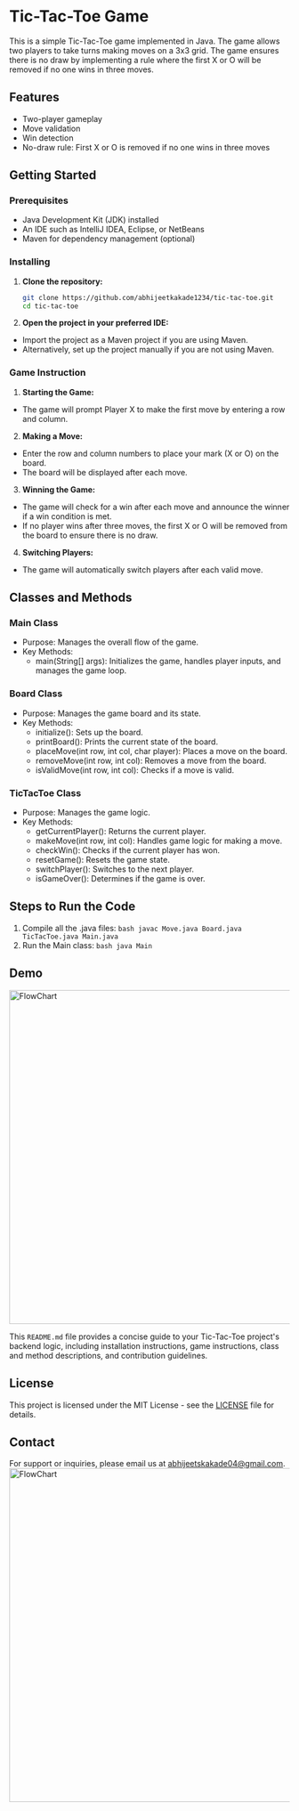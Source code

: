 # Tic-Tac-Toe Game

This is a simple Tic-Tac-Toe game implemented in Java. The game allows two players to take turns making moves on a 3x3 grid. The game ensures there is no draw by implementing a rule where the first X or O will be removed if no one wins in three moves.

## Features

- Two-player gameplay
- Move validation
- Win detection
- No-draw rule: First X or O is removed if no one wins in three moves

## Getting Started

### Prerequisites

- Java Development Kit (JDK) installed
- An IDE such as IntelliJ IDEA, Eclipse, or NetBeans
- Maven for dependency management (optional)

### Installing

1. **Clone the repository:**
   ```bash
   git clone https://github.com/abhijeetkakade1234/tic-tac-toe.git
   cd tic-tac-toe
2. **Open the project in your preferred IDE:**
  - Import the project as a Maven project if you are using Maven.
  - Alternatively, set up the project manually if you are not using Maven.

### Game Instruction
1. **Starting the Game:**
  - The game will prompt Player X to make the first move by entering a row and column.
    
2. **Making a Move:**
  - Enter the row and column numbers to place your mark (X or O) on the board.
  - The board will be displayed after each move.
3. **Winning the Game:**
  - The game will check for a win after each move and announce the winner if a win condition is met.
  -  If no player wins after three moves, the first X or O will be removed from the board to ensure there is no draw.
4. **Switching Players:**
  - The game will automatically switch players after each valid move.

## Classes and Methods
### Main Class
 - Purpose: Manages the overall flow of the game.
 - Key Methods:
     - main(String[] args): Initializes the game, handles player inputs, and manages the game loop.
  
### Board Class
  - Purpose: Manages the game board and its state.
  - Key Methods:
    - initialize(): Sets up the board.
    - printBoard(): Prints the current state of the board.
    - placeMove(int row, int col, char player): Places a move on the board.
    - removeMove(int row, int col): Removes a move from the board.
    - isValidMove(int row, int col): Checks if a move is valid.
   
### TicTacToe Class
  - Purpose: Manages the game logic.
  - Key Methods:
    - getCurrentPlayer(): Returns the current player.
    - makeMove(int row, int col): Handles game logic for making a move.
    - checkWin(): Checks if the current player has won.
    - resetGame(): Resets the game state.
    - switchPlayer(): Switches to the next player.
    - isGameOver(): Determines if the game is over.

## Steps to Run the Code
  1. Compile all the .java files:
    ``` bash
    javac Move.java Board.java TicTacToe.java Main.java
    ```
  2. Run the Main class:
    ``` bash
    java Main
    ```

## Demo
<img src="img/Screenshot.png" alt="FlowChart" height="600"/>

This `README.md` file provides a concise guide to your Tic-Tac-Toe project's backend logic, including installation instructions, game instructions, class and method descriptions, and contribution guidelines.

## License

This project is licensed under the MIT License - see the [LICENSE](LICENSE) file for details.

## Contact

For support or inquiries, please email us at abhijeetskakade04@gmail.com.
<br>
<img src="img/flowchart.png" alt="FlowChart" height="600"/>
